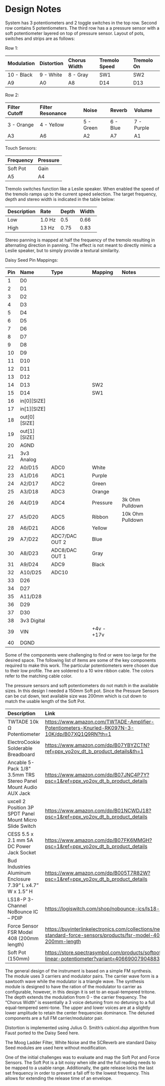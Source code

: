 # Design Notes

System has 3 potentiometers and 2 toggle switches in the top row.  Second row contains 5 potentiometers.  The third row has a a pressure sensor with a soft potentiometer layered on top of pressure sensor.  Layout of pots, switches and strips are as follows:

Row 1:

| Modulation | Distortion | Chorus Width |  Tremolo Speed| Tremolo On |
|:--|:--|:--|:--|:--|
| 10 - Black | 9 - White | 8 - Gray | SW1 | SW2 |
| A9 | A0 | A8 | D14 | D13 |

Row 2:

| Filter Cutoff | Filter Resonance | Noise | Reverb | Volume |
|:--|:--|:--|:--|:--|
| 3 - Orange | 4 - Yellow | 5 - Green | 6 - Blue | 7 - Purple |
| A3 | A6 | A2 | A7 | A1 |

Touch Sensors:

| Frequency | Pressure |
|:--|:--|
| Soft Pot | Gain |
| A5 | A4 |

Tremolo switches function like a Leslie speaker.  When enabled the speed of the tremolo ramps up to the current speed selection.  The target frequency, depth and stereo width is indicated in the table below:

| Description | Rate | Depth | Width |
|:--|:--|:--|:--|
| Low | 1.0 Hz | 0.5 | 0.66 |
| High | 13 Hz | 0.75 | 0.83 |

Stereo panning is mapped at half the frequency of the tremolo resulting in alternating direction in panning.  The effect is not meant to directly mimic a Leslie speaker, but to simply provide a textural similarity.

Daisy Seed Pin Mappings:

| Pin | Name | Type | Mapping | Notes |
|:-- |:--|:--|:--|:--|
|1 | D0 |  |  |
|2 | D1 |  |  |
|3 | D2 |  |  |
|4 | D3 |  |  |
|5 | D4 |  |  |
|6 | D5 |  |  |
|7 | D6 |  |  |
|8 | D7 |  |  |
|9 | D8 |  |  |
|10 | D9 |  |  |
|11 | D10 |  |  |
|12 | D11 |  |  |
|13 | D12 |  |  |
|14 | D13 | | SW2 |  |
|15 | D14 | | SW1 |  |
|16 | in[0][SIZE] |  |  |
|17 | in[1][SIZE] |  |  |
|18 | out[0][SIZE] |  |  |
|19 | out[1][SIZE] |  |  |
|20 | AGND |  |  |
|21 | 3v3 Analog |  |  |
|22 | A0/D15 | ADC0 | White |  |
|23 | A1/D16 | ADC1 | Purple |  |
|24 | A2/D17 | ADC2 | Green |  |
|25 | A3/D18 | ADC3 | Orange |  |
|26 | A4/D19 | ADC4 | Pressure | 3k Ohm Pulldown |
|27 | A5/D20 | ADC5 | Ribbon | 10k Ohm Pulldown |
|28 | A6/D21 | ADC6 | Yellow |  |
|29 | A7/D22 | ADC7/DAC OUT 2 | Blue |  |
|30 | A8/D23 | ADC8/DAC OUT 1 | Gray |  |
|31 | A9/D24 | ADC9 | Black |  |
|32 | A10/D25 | ADC10 |  |  |
|33 | D26 |  |  |  |
|34 | D27 |  |  |  |
|35 | A11/D28 |  |  |  |
|36 | D29 |  |  |  |
|37 | D30 |  |  |  |
|38 | 3v3 Digital |  |  |  |
|39 | VIN |  | +4v - +17v |  |
|40 | DGND |  |  |   | 


Some of the components were challenging to find or were too large for the desired space.  The following list of items are some of the key components required to make this work.  The particular potentiometers were chosen due to their low profile.  The are soldered to a 10 wire ribbon cable.  The colors refer to the matching cable color.

The pressure sensors and soft potentiometers do not match in the available sizes.  In this design I needed a 150mm Soft pot.  Since the Pressure Sensors can be cut down, text available size was 200mm which is cut down to match the usable length of the Soft Pot. 


| Description | Link |
|:--|:--|
| TWTADE 10k Ω Potentiometer | https://www.amazon.com/TWTADE-Amplifier-Potentiometers-Knurled-RK097N-3-10K/dp/B07XQ1Q9RN?th=1 |
| ElectroCookie Solderable Breadboard  | https://www.amazon.com/dp/B07YBYZCTN?ref=ppx_yo2ov_dt_b_product_details&th=1 |
| Ancable 5-Pack 1/8" 3.5mm TRS Stereo Panel Mount Audio AUX Jack | https://www.amazon.com/dp/B07JNC4P7Y?psc=1&ref=ppx_yo2ov_dt_b_product_details |
| uxcell 2 Position 3P SPDT Panel Mount Micro Slide Switch  | https://www.amazon.com/dp/B01NCWDJ18?psc=1&ref=ppx_yo2ov_dt_b_product_details |
| CESS 5.5 x 2.1 mm 5A DC Power Jack Socket  | https://www.amazon.com/dp/B07FK6MMGH?psc=1&ref=ppx_yo2ov_dt_b_product_details |
| Bud Industries Aluminum Enclosure 7.39” L x4.7” W x 1.5” H | https://www.amazon.com/dp/B005T7R82W?psc=1&ref=ppx_yo2ov_dt_b_product_details |
| LS18-P 3-Channel NoBounce IC – PDIP | https://logiswitch.com/shop/nobounce-ics/ls18-p/ |
| Force Sensor FSR Model 408 (200mm length) | https://buyinterlinkelectronics.com/collections/new-standard-force-sensors/products/fsr-model-408-200mm-length |
| Soft Pot (150mm) | https://store.spectrasymbol.com/products/softpot-linear-potentiometer?variant=40669007904883 |



The general design of the instrument is based on a simple FM synthesis.  The module uses 3 carriers and modulator pairs.  The carrier wave form is a sawtooth wave while the modulator is a triangle wave.  The synthesis module is designed to have the ration of the modulator to carrier as configurable, however, in this design it is set to an equal-tempered tritone.  The depth extends the modulation from 0 - the carrier frequency.  The “Chorus Width” is essentially a 3 voice detuning from no detuning  to a full equal-tempered semi-tone.  The upper and lower voices are at a slightly lower amplitude to retain the center frequencies dominance.  The detuned components are a full FM carrier/modulator pair.

Distortion is implemented using Julius O. Smith’s cubicnl.dsp algorithm from Faust ported to the Daisy Seed here.

The Moog Ladder Filter, White Noise and the SCReverb are standard Daisy Seed modules are used here without modification.

One of the initial challenges was to evaluate and map the Soft Pot and Force Sensors.  The Soft Pot is a bit noisy when idle and the full reading needs to be mapped to a usable range.  Additionally, the gate release locks the last set frequency  in order to prevent a fall off to the lowest frequency.  This allows for extending the release time of an envelope.
